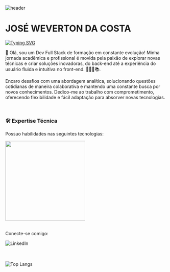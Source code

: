 
![header](https://capsule-render.vercel.app/api?type=waving&&color=154c79&height=120&section=header&fontSize=90)

# JOSÉ WEVERTON DA COSTA

[![Typing SVG](https://readme-typing-svg.demolab.com?font=Fira+Code&pause=1000&color=154C79&multiline=true&random=false&width=435&height=90&lines=Desenvolvedor+de+software%3A;Front-end+%7C+Back-end;Banco+de+dados)](https://git.io/typing-svg)

<p>👋 Olá, sou um Dev Full Stack de formação em constante evolução! Minha jornada acadêmica e profissional é movida pela paixão de explorar novas técnicas e criar soluções inovadoras, do back-end até a experiência do usuário fluida e intuitiva no front-end. 👨🏻‍💻📚.</p>
<p>Encaro desafios com uma abordagem analítica, solucionando questões cotidianas de maneira colaborativa e mantendo uma constante busca por novos conhecimentos. Dedico-me ao trabalho com comprometimento, oferecendo flexibilidade e fácil adaptação para absorver novas tecnologias.</p></p><br>

<h3>🛠️ Expertise Técnica</h3>
<p>Possuo habilidades nas seguintes tecnologias:</p>

<div>
<img width=250px src="https://skillicons.dev/icons?i=html,css,javascript,react,bootstrap,git,figma,nodejs,express,postgres,mysql&perline=7" />
</div>
<div>
<br>
<p>Conecte-se comigo:</p>

<a href="https://www.linkedin.com/in/weverton-costa/">
<img align="left" alt="LinkedIn" src="https://img.shields.io/badge/LinkedIn-0077B5?style=for-the-badge&logo=linkedin&logoColor=white" >
</a>
<br><br><br>

<!--![Jose Weverton Stats](https://github-readme-stats.vercel.app/api?username=joseweverton&show_icons=true&theme=transparent)-->

<!--[![Top Langs](https://github-readme-stats.vercel.app/api/top-langs/?username=anuraghazra)](https://github.com/anuraghazra/github-readme-stats) -->

![Top Langs](https://github-readme-stats.vercel.app/api/top-langs/?username=joseweverton&layout=compact)



